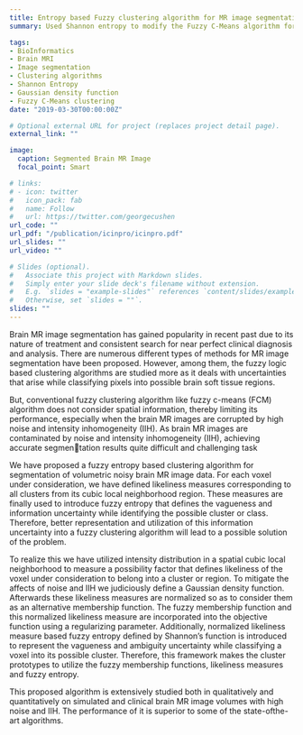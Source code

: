 ```yaml
---
title: Entropy based Fuzzy clustering algorithm for MR image segmentation
summary: Used Shannon entropy to modify the Fuzzy C-Means algorithm for segmenting volumetric brain MR images, model was evaluated on the Brainweb dataset and IBSR dataset before utilizing for the real-patient image volumes

tags:
- BioInformatics
- Brain MRI
- Image segmentation
- Clustering algorithms
- Shannon Entropy
- Gaussian density function
- Fuzzy C-Means clustering
date: "2019-03-30T00:00:00Z"

# Optional external URL for project (replaces project detail page).
external_link: ""

image:
  caption: Segmented Brain MR Image
  focal_point: Smart

# links:
# - icon: twitter
#   icon_pack: fab
#   name: Follow
#   url: https://twitter.com/georgecushen
url_code: ""
url_pdf: "/publication/icinpro/icinpro.pdf"
url_slides: ""
url_video: ""

# Slides (optional).
#   Associate this project with Markdown slides.
#   Simply enter your slide deck's filename without extension.
#   E.g. `slides = "example-slides"` references `content/slides/example-slides.md`.
#   Otherwise, set `slides = ""`.
slides: ""
---
```


Brain MR image segmentation has gained popularity in recent past due to its nature of treatment and consistent search for near perfect clinical diagnosis and analysis. There are numerous different types of methods for MR image segmentation have been proposed. However, among them, the fuzzy logic based clustering algorithms are studied more as it deals with uncertainties that arise while classifying pixels into possible brain soft tissue regions. 

But, conventional fuzzy clustering algorithm like fuzzy c-means (FCM) algorithm does not consider spatial information, thereby limiting its performance, especially when the brain MR images are corrupted by high noise and intensity inhomogeneity (IIH). As brain MR images are contaminated by noise and intensity inhomogeneity (IIH), achieving accurate segmentation results quite difficult and challenging task

We have proposed a fuzzy entropy based clustering algorithm for segmentation of volumetric noisy brain MR image data. For each voxel under consideration, we have defined likeliness measures corresponding to all clusters from its cubic local neighborhood region. These measures are finally used to introduce fuzzy entropy that defines the vagueness and information uncertainty while identifying the possible cluster or class. Therefore, better representation and utilization of this information uncertainty into a fuzzy clustering algorithm will lead to a possible solution of the problem. 

To realize this we have utilized intensity distribution in a spatial cubic local neighborhood to measure a possibility factor that defines likeliness of the voxel under consideration to belong into a cluster or region. To mitigate the affects of noise and IIH we judiciously define a Gaussian density function. Afterwards these likeliness measures are normalized so as to consider them as an alternative membership function. The fuzzy membership function and this normalized likeliness measure are incorporated into the objective function using a regularizing parameter. Additionally, normalized likeliness measure based fuzzy entropy defined by Shannon’s function is introduced to represent the vagueness and ambiguity uncertainty while classifying a voxel into its possible cluster. Therefore, this framework makes the cluster prototypes to utilize the fuzzy membership functions, likeliness measures and fuzzy entropy.

This proposed algorithm is extensively studied both in qualitatively and quantitatively on simulated and clinical brain MR image volumes with high noise and IIH. The performance of it is superior to some of the state-ofthe-art algorithms.
